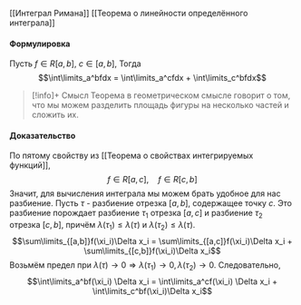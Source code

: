 
[[Интеграл Римана]]
[[Теорема о линейности определённого интеграла]]

#### Формулировка
Пусть $f \in R[a,b]$, $c \in [a,b]$, Тогда $$\int\limits_a^bfdx = \int\limits_a^cfdx + \int\limits_c^bfdx$$

>[!info]+ Смысл
>Теорема в геометрическом смысле говорит о том, что мы можем разделить площадь фигуры на несколько частей и сложить их.
#### Доказательство
По пятому свойству из [[Теорема о свойствах интегрируемых функций]],
$$f \in R[a,c],\quad f \in R[c,b]$$
Значит, для вычисления интеграла мы можем брать удобное для нас разбиение. 
Пусть $\tau$ - разбиение отрезка $[a,b]$, содержащее точку $c$. Это разбиение порождает разбиение $\tau_1$ отрезка $[a,c]$ и разбиение $\tau_2$ отрезка $[c,b]$, причём $\lambda(\tau_1) \le \lambda(\tau)$ и $\lambda(\tau_2) \le \lambda(\tau)$. 
$$\sum\limits_{[a,b]}f(\xi_i)\Delta x_i = \sum\limits_{[a,c]}f(\xi_i)\Delta x_i + \sum\limits_{[c,b]}f(\xi_i)\Delta x_i$$
Возьмём предел при $\lambda(\tau) \rightarrow 0 \Rightarrow \lambda(\tau_1) \rightarrow 0, \lambda(\tau_2) \rightarrow 0$. Следовательно,
$$\int\limits_a^bf(\xi_i) \Delta x_i = \int\limits_a^cf(\xi_i) \Delta x_i + \int\limits_c^bf(\xi_i)\Delta x_i$$
